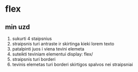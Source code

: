 # flex

## min uzd

1. sukurti 4 staipsnius
2. straipsnis turi antraste ir skirtinga kieki lorem texto
3. patalpinti juos i viena tevini elemeta
4. suteikti teviniam elementui display: flex/
5. straipsnis turi borderi
6. tevinis elemetas turi borderi skirtigos spalvos nei straipsniai
